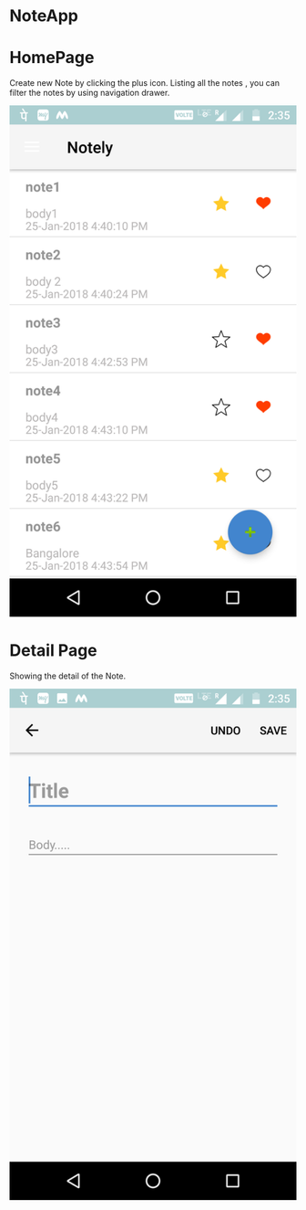 # NoteApp


# HomePage
Create new Note by clicking the plus icon.
Listing all the notes , you can filter the notes by using navigation drawer.

<p align="center">
<img src="https://github.com/NeerajAndroid/NoteApp/blob/master/Screenshot_20180127-143526.png"/>
</p>


# Detail Page
Showing the detail of the Note.
<p align="center">
  <img src="https://github.com/NeerajAndroid/NoteApp/blob/master/Screenshot_20180127-143534%20(1).png"/>
</p>

